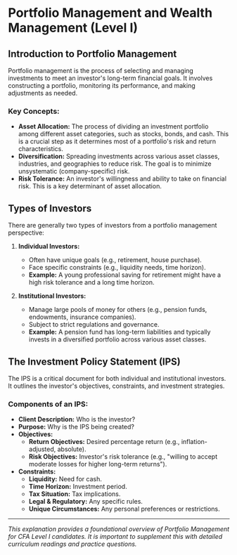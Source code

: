 # Portfolio Management and Wealth Management (Level I)

## Introduction to Portfolio Management
Portfolio management is the process of selecting and managing investments to meet an investor's long-term financial goals. It involves constructing a portfolio, monitoring its performance, and making adjustments as needed.

### Key Concepts:
* **Asset Allocation:** The process of dividing an investment portfolio among different asset categories, such as stocks, bonds, and cash. This is a crucial step as it determines most of a portfolio's risk and return characteristics.
* **Diversification:** Spreading investments across various asset classes, industries, and geographies to reduce risk. The goal is to minimize unsystematic (company-specific) risk.
* **Risk Tolerance:** An investor's willingness and ability to take on financial risk. This is a key determinant of asset allocation.

## Types of Investors
There are generally two types of investors from a portfolio management perspective:

1.  **Individual Investors:**
    * Often have unique goals (e.g., retirement, house purchase).
    * Face specific constraints (e.g., liquidity needs, time horizon).
    * **Example:** A young professional saving for retirement might have a high risk tolerance and a long time horizon.

2.  **Institutional Investors:**
    * Manage large pools of money for others (e.g., pension funds, endowments, insurance companies).
    * Subject to strict regulations and governance.
    * **Example:** A pension fund has long-term liabilities and typically invests in a diversified portfolio across various asset classes.

## The Investment Policy Statement (IPS)
The IPS is a critical document for both individual and institutional investors. It outlines the investor's objectives, constraints, and investment strategies.

### Components of an IPS:
* **Client Description:** Who is the investor?
* **Purpose:** Why is the IPS being created?
* **Objectives:**
    * **Return Objectives:** Desired percentage return (e.g., inflation-adjusted, absolute).
    * **Risk Objectives:** Investor's risk tolerance (e.g., "willing to accept moderate losses for higher long-term returns").
* **Constraints:**
    * **Liquidity:** Need for cash.
    * **Time Horizon:** Investment period.
    * **Tax Situation:** Tax implications.
    * **Legal & Regulatory:** Any specific rules.
    * **Unique Circumstances:** Any personal preferences or restrictions.

---

*This explanation provides a foundational overview of Portfolio Management for CFA Level I candidates. It is important to supplement this with detailed curriculum readings and practice questions.*
